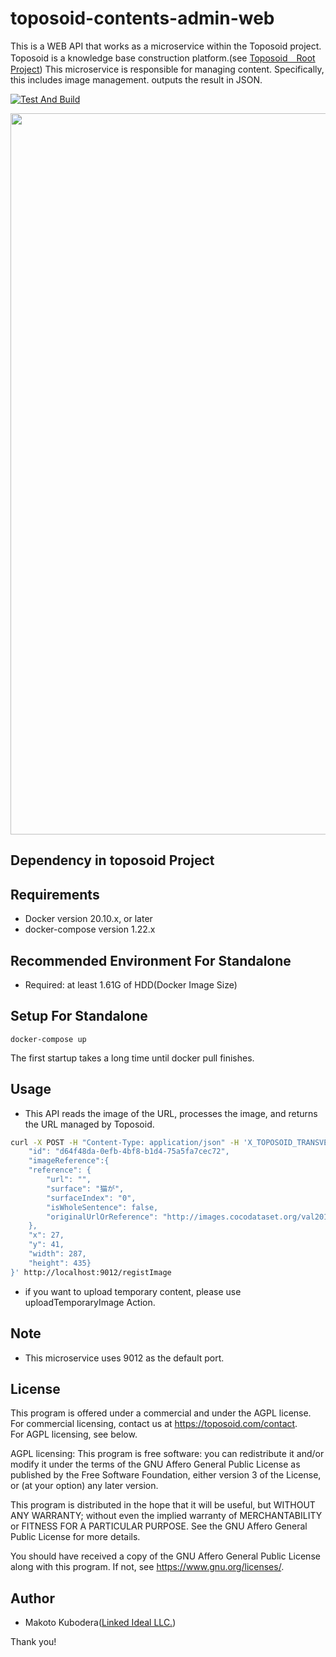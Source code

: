 # toposoid-contents-admin-web
This is a WEB API that works as a microservice within the Toposoid project.
Toposoid is a knowledge base construction platform.(see [Toposoid　Root Project](https://github.com/toposoid/toposoid.git))
This microservice is responsible for managing content. Specifically, this includes image management. outputs the result in JSON.

[![Test And Build](https://github.com/toposoid/toposoid-contents-admin-web/actions/workflows/action.yml/badge.svg)](https://github.com/toposoid/toposoid-contents-admin-web/actions/workflows/action.yml)

<img width="1154"  src="https://github.com/toposoid/toposoid-contents-admin-web/assets/82787843/eb464f57-2129-4e39-abbc-de0f4837aad9">

## Dependency in toposoid Project

## Requirements
* Docker version 20.10.x, or later
* docker-compose version 1.22.x

## Recommended Environment For Standalone
* Required: at least 1.61G of HDD(Docker Image Size)

## Setup For Standalone
```bssh
docker-compose up
```
The first startup takes a long time until docker pull finishes.
## Usage
* This API reads the image of the URL, processes the image, and returns the URL managed by Toposoid.
```bash
curl -X POST -H "Content-Type: application/json" -H 'X_TOPOSOID_TRANSVERSAL_STATE: {"userId":"test-user", "username":"guest", "roleId":0, "csrfToken":""}'  -d '{
    "id": "d64f48da-0efb-4bf8-b1d4-75a5fa7cec72",
    "imageReference":{
    "reference": {
        "url": "",
        "surface": "猫が",
        "surfaceIndex": "0",
        "isWholeSentence": false,
        "originalUrlOrReference": "http://images.cocodataset.org/val2017/000000039769.jpg"
    },
    "x": 27,
    "y": 41,
    "width": 287,
    "height": 435}
}' http://localhost:9012/registImage
```
* if you want to upload temporary content, please use uploadTemporaryImage Action.

## Note
* This microservice uses 9012 as the default port.

## License
This program is offered under a commercial and under the AGPL license.
For commercial licensing, contact us at https://toposoid.com/contact.  
For AGPL licensing, see below.

AGPL licensing:
This program is free software: you can redistribute it and/or modify
it under the terms of the GNU Affero General Public License as published by
the Free Software Foundation, either version 3 of the License, or
(at your option) any later version.

This program is distributed in the hope that it will be useful,
but WITHOUT ANY WARRANTY; without even the implied warranty of
MERCHANTABILITY or FITNESS FOR A PARTICULAR PURPOSE.  See the
GNU Affero General Public License for more details.

You should have received a copy of the GNU Affero General Public License
along with this program.  If not, see <https://www.gnu.org/licenses/>.

## Author
* Makoto Kubodera([Linked Ideal LLC.](https://linked-ideal.com/))

Thank you!

